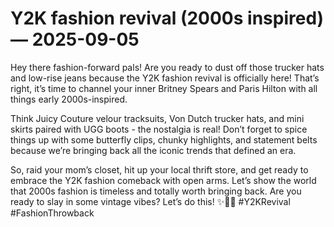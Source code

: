 # Y2K fashion revival (2000s inspired) — 2025-09-05

Hey there fashion-forward pals! Are you ready to dust off those trucker hats and low-rise jeans because the Y2K fashion revival is officially here! That’s right, it’s time to channel your inner Britney Spears and Paris Hilton with all things early 2000s-inspired.

Think Juicy Couture velour tracksuits, Von Dutch trucker hats, and mini skirts paired with UGG boots - the nostalgia is real! Don’t forget to spice things up with some butterfly clips, chunky highlights, and statement belts because we’re bringing back all the iconic trends that defined an era.

So, raid your mom’s closet, hit up your local thrift store, and get ready to embrace the Y2K fashion comeback with open arms. Let’s show the world that 2000s fashion is timeless and totally worth bringing back. Are you ready to slay in some vintage vibes? Let’s do this! ✨👖🦋 #Y2KRevival #FashionThrowback